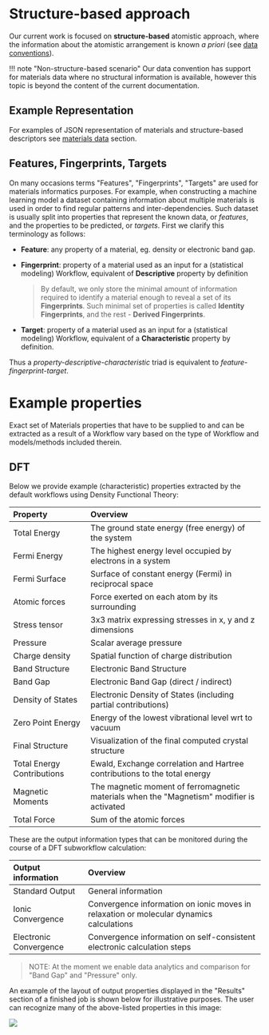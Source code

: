 # Structure-based approach

Our current work is focused on **structure-based** atomistic approach, where the information about the atomistic arrangement is known *a priori* (see [data conventions](/data/overview.md)).

!!! note "Non-structure-based scenario"
    Our data convention has support for materials data where no structural information is available, however this topic is beyond the content of the current documentation.

## Example Representation

For examples of JSON representation of materials and structure-based descriptors see [materials data](data.md) section.

## Features, Fingerprints, Targets

On many occasions terms "Features", "Fingerprints", "Targets" are used for materials informatics purposes. For example, when constructing a machine learning model a dataset containing information about multiple materials is used in order to find regular patterns and inter-dependencies. Such dataset is usually split into properties that represent the known data, or *features*, and the properties to be predicted, or *targets*.
 First we clarify this terminology as follows:

- **Feature**: any property of a material, eg. density or electronic band gap.
- **Fingerprint**: property of a material used as an input for a (statistical modeling) Workflow, equivalent of **Descriptive** property by definition

    > By default, we only store the minimal amount of information required to identify a material enough to reveal a set of its **Fingerprints**. Such minimal set of properties is called **Identity Fingerprints**, and the rest - **Derived Fingerprints**.

 - **Target**: property of a material used as an input for a (statistical modeling) Workflow, equivalent of a **Characteristic** property by definition.

 Thus a *property-descriptive-characteristic* triad is equivalent to *feature-fingerprint-target*.


# Example properties

Exact set of Materials properties that have to be supplied to and can be extracted as a result of a Workflow vary based on the type of Workflow and models/methods included therein.

## DFT

Below we provide example (characteristic) properties extracted by the default workflows using Density Functional Theory:

| Property       | Overview |
|:---------------|:------------|
| Total Energy   | The ground state energy (free energy) of the system |
| Fermi Energy   | The highest energy level occupied by electrons in a system |
| Fermi Surface  | Surface of constant energy (Fermi) in reciprocal space |
| Atomic forces  | Force exerted on each atom by its surrounding |
| Stress tensor  | 3x3 matrix expressing stresses in x, y and z dimensions |
| Pressure       | Scalar average pressure |
| Charge density | Spatial function of charge distribution |
| Band Structure | Electronic Band Structure |
| Band Gap       | Electronic Band Gap (direct / indirect) |
| Density of States | Electronic Density of States (including partial contributions) |
| Zero Point Energy | Energy of the lowest vibrational level wrt to vacuum |
| Final Structure |  Visualization of the final computed crystal structure  |
| Total Energy Contributions | Ewald, Exchange correlation and	Hartree contributions to the total energy |
| Magnetic Moments | The magnetic moment of ferromagnetic materials when the "Magnetism" modifier is activated |
| Total Force | Sum of the atomic forces |

These are the output information types that can be monitored during the course of a DFT subworkflow calculation:

| Output information | Overview |
|:---------------|:------------|
| Standard Output   | General information |
| Ionic Convergence    | Convergence information on ionic moves in relaxation or molecular dynamics calculations |
| Electronic Convergence  | Convergence information on self-consistent electronic calculation steps |

> NOTE: At the moment we enable data analytics and comparison for "Band Gap" and "Pressure" only.

An example of the layout of output properties displayed in the  "Results" section of a finished job is shown below for illustrative purposes. The user can recognize many of the above-listed properties in this image:

![](/images/output_properties.png)

